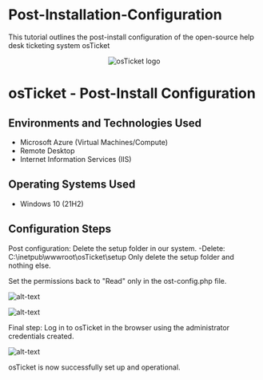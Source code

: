 # Post-Installation-Configuration
This  tutorial outlines the post-install configuration of the open-source help desk ticketing system osTicket

<p align="center">
<img src="https://i.imgur.com/Clzj7Xs.png" alt="osTicket logo"/>
</p>

<h1>osTicket - Post-Install Configuration</h1>





<h2>Environments and Technologies Used</h2>

- Microsoft Azure (Virtual Machines/Compute)
- Remote Desktop
- Internet Information Services (IIS)

<h2>Operating Systems Used </h2>

- Windows 10</b> (21H2)





<h2>Configuration Steps</h2>

  Post configuration: Delete the setup folder in our system. 
  -Delete: C:\inetpub\wwwroot\osTicket\setup
  Only delete the setup folder and nothing else.
  
  Set the permissions back to "Read" only in the ost-config.php file.
  
<p>
  
![alt-text](https://github.com/ishaqjones/Post-Installation-Configuration/assets/156931487/fe322dc3-0fed-4ce7-955d-e9dce69714d9)

</p>
<p>
  
<p>
  
![alt-text](https://github.com/ishaqjones/Post-Installation-Configuration/assets/156931487/c23af8c6-a370-415c-a880-bdf37e12498f)

</p>
<p>
  
  Final step:  Log in to osTicket in the browser using the administrator credentials created.
  
<p>
  
![alt-text](https://github.com/ishaqjones/Post-Installation-Configuration/assets/156931487/501fe6d5-23e9-41f7-8e63-a819c82ba56c)

</p>
<p>
  
  osTicket is now successfully set up and operational.


